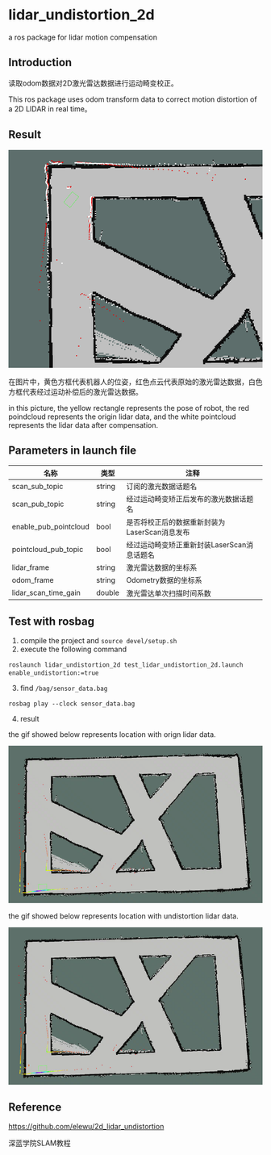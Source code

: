 # lidar_undistortion_2d

a ros package for lidar motion compensation

## Introduction

读取odom数据对2D激光雷达数据进行运动畸变校正。

This ros package uses odom transform data to correct motion distortion of a 2D LIDAR in real time。

## Result

![](doc/result1.png)

在图片中，黄色方框代表机器人的位姿，红色点云代表原始的激光雷达数据，白色方框代表经过运动补偿后的激光雷达数据。

in this picture, the yellow rectangle represents the pose of robot, the red poindcloud represents the origin lidar data, and the white pointcloud represents the lidar data after compensation.

## Parameters in launch file

名称 | 类型 |  注释
-------- | ----- | -----
scan_sub_topic | string | 订阅的激光数据话题名
scan_pub_topic  | string | 经过运动畸变矫正后发布的激光数据话题名
enable_pub_pointcloud  | bool | 是否将校正后的数据重新封装为LaserScan消息发布
pointcloud_pub_topic | bool | 经过运动畸变矫正重新封装LaserScan消息话题名
lidar_frame| string | 激光雷达数据的坐标系
odom_frame | string | Odometry数据的坐标系
lidar_scan_time_gain | double | 激光雷达单次扫描时间系数

## Test with rosbag
1. compile the project and `source devel/setup.sh`
2. execute the following command
```
roslaunch lidar_undistortion_2d test_lidar_undistortion_2d.launch enable_undistortion:=true
```
3. find `/bag/sensor_data.bag`
```
rosbag play --clock sensor_data.bag
```
4. result 

the gif showed below represents location with orign lidar data.

![](doc/lidar_orign.gif)

the gif showed below represents location with undistortion lidar data.

![](doc/lidar_undistortion.gif)

## Reference

https://github.com/elewu/2d_lidar_undistortion

深蓝学院SLAM教程
